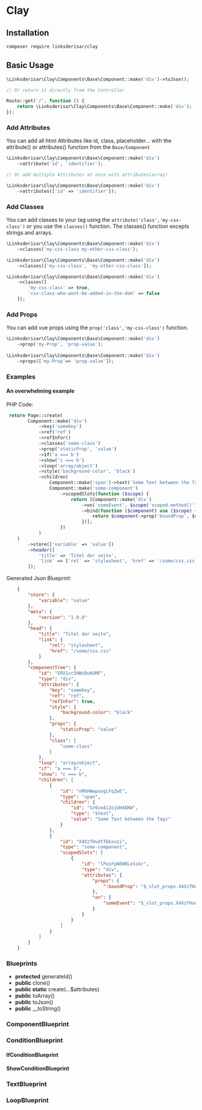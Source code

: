 # Clay

## Installation
 ```bash
composer require linksderisar/clay
```
## Basic Usage
```php
\Linksderisar\Clay\Components\Base\Component::make('div')->toJson();

// Or return it directly from the Controller

Route::get('/', function () {
    return \Linksderisar\Clay\Components\Base\Component::make('div');
});
```

### Add Attributes
You can add all html Attributes like id, class, placeholder... with the attribute() or attributes() function from the ```Base/Component```
```php
\Linksderisar\Clay\Components\Base\Component::make('div')
    ->attribute('id', 'identifier');

// Or add multiple Attributes at once with attributes(array)     

\Linksderisar\Clay\Components\Base\Component::make('div')
    ->attributes(['id' => 'identifier']);
```

### Add Classes
You can add classes to your tag using the ```attribute('class','my-css-class')``` or you use the 
```classes()``` function. The classes() function excepts strings and arrays.
```php
\Linksderisar\Clay\Components\Base\Component::make('div')
    ->classes('my-css-class my-other-css-class');

\Linksderisar\Clay\Components\Base\Component::make('div')
    ->classes(['my-css-class', 'my-other-css-class']);

\Linksderisar\Clay\Components\Base\Component::make('div')
    ->classes([
        'my-css-class' => true,
        'css-class-who-wont-be-added-in-the-dom' => false
    ]);
```

### Add Props
You can add vue props using the ```prop('class','my-css-class')``` function.
```php
\Linksderisar\Clay\Components\Base\Component::make('div')
    ->prop('my-Prop', 'prop-value');
        
\Linksderisar\Clay\Components\Base\Component::make('div')
    ->props(['my-Prop'=> 'prop-value']);
```

### Examples
#### An overwhelming example

PHP Code:
```php
 return Page::create(
        Component::make('div')
            ->key('someKey')
            ->ref('ref')
            ->refInFor()
            ->classes('some-class')
            ->prop('staticProp', 'value')
            ->if('a === b')
            ->show('c === b')
            ->loop('array/object')
            ->style('background-color', 'black')
            ->children(
                Component::make('span')->text('Some Text between the Tags'),
                Component::make('some-component')
                    ->scopedSlots(function ($scope) {
                        return [Component::make('div')
                            ->on('someEvent', $scope('scoped.method()'))
                            ->bind(function ($component) use ($scope) {
                                return $component->prop('boundProp', $scope('scoped.value'));
                            })];
                    })
            )
    )
        ->store(['variable' => 'value'])
        ->header([
            'title' => 'Titel der seite',
            'link' => ['rel' => 'stylesheet', 'href' => '/some/css.css']
        ]);
```
Generated Json Blueprint:
```json
    {
        "store": {
            "variable": "value"
        },
        "meta": {
            "version": "1.0.0"
        },
        "head": {
            "title": "Titel der seite",
            "link": {
                "rel": "stylesheet",
                "href": "/some/css.css"
            }
        },
        "componentTree": {
            "id": "ERX1cc5HWzDuKUMF",
            "type": "div",
            "attributes": {
                "key": "someKey",
                "ref": "ref",
                "refInFor": true,
                "style": {
                    "background-color": "black"
                },
                "props": {
                    "staticProp": "value"
                },
                "class": [
                    "some-class"
                ]
            },
            "loop": "array/object",
            "if": "a === b",
            "show": "c === b",
            "children": [
                {
                    "id": "nMkHWwpuogLFqZwE",
                    "type": "span",
                    "children": {
                        "id": "Sr6cm4i2ojUH48KW",
                        "type": "$text",
                        "value": "Some Text between the Tags"
                    }
                },
                {
                    "id": "X4XzTHudtT6kxxzi",
                    "type": "some-component",
                    "scopedSlots": [
                        {
                            "id": "lPusFpNEW0LxSsGr",
                            "type": "div",
                            "attributes": {
                                "props": {
                                    ":boundProp": "$_slot_props.X4XzTHudtT6kxxzi.scoped.value"
                                },
                                "on": {
                                    "someEvent": "$_slot_props.X4XzTHudtT6kxxzi.scoped.method()"
                                }
                            }
                        }
                    ]
                }
            ]
        }
    }
```



### Blueprints
 - **protected** generateId()
 - **public** clone()
 - **public static** create(...$attributes)
 - **public** toArray()
 - **public** toJson()
 - **public** __toString()

### ComponentBlueprint

### ConditionBlueprint

#### IfConditionBlueprint

#### ShowConditionBlueprint

### TextBlueprint

### LoopBlueprint

